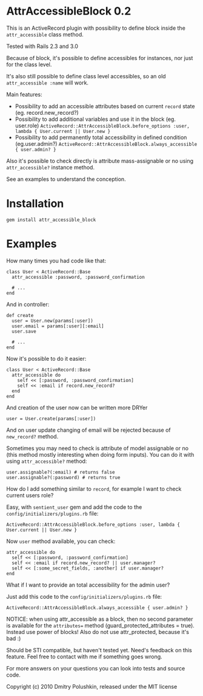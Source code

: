 AttrAccessibleBlock 0.2
=======================

This is an ActiveRecord plugin with possibility to define block inside the `attr_accessible` class method.

Tested with Rails 2.3 and 3.0

Because of block, it's possible to define accessibles for instances, nor just for the class level.

It's also still possible to define class level accessibles, so an old `attr_accessible :name` will work.

Main features:

* Possibility to add an accessible attributes based on current `record` state (eg. record.new_record?)
* Possibility to add additional variables and use it in the block (eg. user.role) `ActiveRecord::AttrAccessibleBlock.before_options :user, lambda { User.current || User.new }`
* Possibility to add permanently total accessibility in defined condition (eg.user.admin?) `ActiveRecord::AttrAccessibleBlock.always_accessible { user.admin? }`

Also it's possible to check directly is attribute mass-assignable or no using `attr_accessible?` instance method.

See an examples to understand the conception.

Installation
============

    gem install attr_accessible_block

Examples
========

How many times you had code like that:

    class User < ActiveRecord::Base
      attr_accessible :password, :password_confirmation

      # ...
    end

And in controller:

    def create
      user = User.new(params[:user])
      user.email = params[:user][:email]
      user.save

      # ...
    end

Now it's possible to do it easier:

    class User < ActiveRecord::Base
      attr_accessible do
        self << [:password, :password_confirmation]
        self << :email if record.new_record?
      end
    end

And creation of the user now can be written more DRYer

    user = User.create(params[:user])

And on user update changing of email will be rejected because of `new_record?` method.

Sometimes you may need to check is attribute of model assignable or no (this method mostly interesting when doing form inputs). You can do it with using `attr_accessible?` method:

    user.assignable?(:email) # returns false
    user.assignable?(:password) # returns true

How do I add something similar to `record`, for example I want to check current users role?

Easy, with `sentient_user` gem and add the code to the `config/initializers/plugins.rb` file:

    ActiveRecord::AttrAccessibleBlock.before_options :user, lambda { User.current || User.new }

Now `user` method available, you can check:

    attr_accessible do
      self << [:password, :password_confirmation]
      self << :email if record.new_record? || user.manager?
      self << [:some_secret_fields, :another] if user.manager?
    end

What if I want to provide an total accessibility for the admin user?

Just add this code to the `config/initializers/plugins.rb` file:

    ActiveRecord::AttrAccessibleBlock.always_accessible { user.admin? }

NOTICE: when using attr_accessible as a block, then no second parameter is available for the `attributes=` method (guard_protected_attributes = true). Instead use power of blocks! Also do not use attr_protected, because it's bad :)

Should be STI compatible, but haven't tested yet. Need's feedback on this feature. Feel free to contact with me if something goes wrong.

For more answers on your questions you can look into tests and source code.

Copyright (c) 2010 Dmitry Polushkin, released under the MIT license
